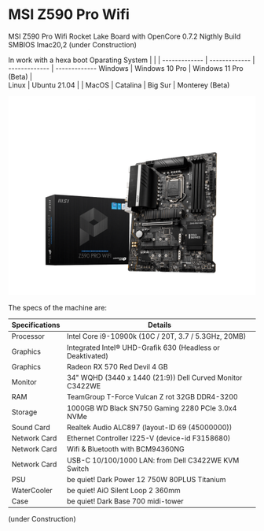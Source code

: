 # MSI Z590 Pro Wifi
MSI Z590 Pro Wifi Rocket Lake Board with OpenCore 0.7.2 Nigthly Build SMBIOS Imac20,2 (under Construction)

In work with a hexa boot Oparating System  | |  | 
------------- | ------------- | ------------- | -------------
Windows  | Windows 10 Pro  | Windows 11 Pro (Beta)  |  
Linux  | Ubuntu 21.04  |   |
MacOS  | Catalina  | Big Sur  | Monterey (Beta)

<img src="/Pictures/MSIZ590ProWifi.png" alt="My cool Hack"/>


The specs of the machine are:

Specifications  | Details
------------- | -------------
Processor  | Intel Core i9-10900k (10C / 20T, 3.7 / 5.3GHz, 20MB)
Graphics  | Integrated Intel® UHD-Grafik 630 (Headless or Deaktivated)
Graphics  | Radeon RX 570 Red Devil 4 GB
Monitor  | 34" WQHD (3440 x 1440 (21:9)) Dell Curved Monitor C3422WE
RAM  | TeamGroup T-Force Vulcan Z rot 32GB DDR4-3200
Storage  | 1000GB WD Black SN750 Gaming 2280 PCIe 3.0x4 NVMe
Sound Card  | Realtek Audio ALC897 (layout-ID 69 (45000000))
Network Card  | Ethernet Controller I225-V (device-id F3158680)
Network Card  | Wifi & Bluetooth with BCM94360NG
Network Card  | USB-C 10/100/1000 LAN: from Dell C3422WE KVM Switch
PSU  | be quiet! Dark Power 12 750W 80PLUS Titanium
WaterCooler  | be quiet! AiO Silent Loop 2 360mm
Case  | be quiet! Dark Base 700 midi-tower

(under Construction)
